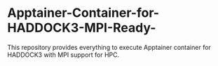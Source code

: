 # Apptainer-Container-for-HADDOCK3-MPI-Ready-
This repository provides everything to execute Apptainer container for HADDOCK3 with MPI support for HPC.
